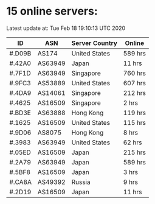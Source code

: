 # 15 online servers:

Latest update at: Tue Feb 18 19:10:13 UTC 2020

| ID | ASN | Server Country | Online |
| -- | --- | -------------- | ------ |
| #.D09B | AS174 | United States | 589 hrs |
| #.42A0 | AS63949 | Japan | 11 hrs |
| #.7F1D | AS63949 | Singapore | 760 hrs |
| #.9FC3 | AS53889 | United States | 607 hrs |
| #.4DA9 | AS14061 | Singapore | 212 hrs |
| #.4625 | AS16509 | Singapore | 2 hrs |
| #.BD3E | AS63888 | Hong Kong | 119 hrs |
| #.1625 | AS16509 | United States | 115 hrs |
| #.9D06 | AS8075 | Hong Kong | 8 hrs |
| #.3983 | AS63949 | United States | 62 hrs |
| #.05ED | AS16509 | Japan | 215 hrs |
| #.2A79 | AS63949 | Japan | 589 hrs |
| #.5BF8 | AS16509 | Japan | 3 hrs |
| #.CA8A | AS49392 | Russia | 9 hrs |
| #.2D19 | AS16509 | Japan | 11 hrs |

